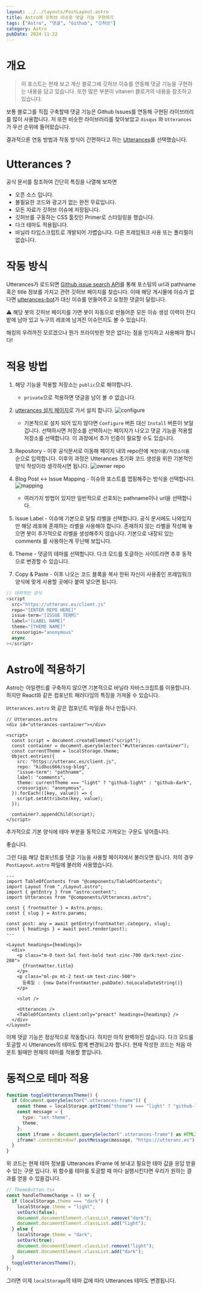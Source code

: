 ```yaml
---
layout: ../../layouts/PostLayout.astro
title: Astro에 깃허브 이슈로 댓글 기능 구현하기
tags: ["Astro", "댓글", "Github", "깃허브"]
category: Astro
pubDate: 2024-11-22
---
```


# 개요

> 이 포스트는 현재 보고 계신 블로그에 깃허브 이슈를 연동해 댓글 기능을 구현하는 내용을 담고 있습니다. 또한 많은 부분이 vitaneri 블로거의 내용을 참조하고 있습니다.

보통 블로그를 직접 구축할때 댓글 기능은 Github Issues를 연동해 구현된 라이브러리를 많이 사용합니다. 저 또한 비슷한 라이브러리를 찾아보았고 `disqus` 와 `Utterances`가 우선 순위에 들어왔습니다.

결과적으론 연동 방법과 작동 방식이 간편하다고 하는 [Utterances](https://utteranc.es/)를 선택했습니다.

# Utterances ?

공식 문서를 참조하여 간단히 특징을 나열해 보자면

- 오픈 소스 입니다.
- 불필요한 코드와 광고가 없는 완전 무료입니다.
- 모든 자료가 깃허브 이슈에 저장됩니다.
- 깃허브를 구동하는 CSS 툴킷인 Primer로 스타일링을 했습니다.
- 다크 테마도 적용됩니다.
- 바닐라 타입스크립트로 개발되어 가볍습니다. 다른 프레임워크 사용 또는 폴리필이 없습니다.

# 작동 방식

Utterances가 로드되면 [Github issue search API](https://docs.github.com/ko/rest/search?apiVersion=2022-11-28#search-issues)를 통해 포스팅의 url과 pathname 혹은 title 정보를 가지고 관련 깃허브 페이지를 찾습니다. 이때 해당 게시물에 이슈가 없다면 [utterances-bot](https://github.com/utterances-bot?tab=overview&from=2023-12-01&to=2023-12-31)가 대신 이슈를 만들어주고 요청한 댓글이 달립니다.

<aside class='warning'>
⚠️ 해당 봇의 깃허브 페이지를 가면 봇이 자동으로 만들어준 모든 이슈 생성 이력이 잔디밭에 남아 있고 누구의 레포에 남겨진 이슈인지도 볼 수 있습니다.

해킹의 우려까진 모르겠으나 뭔가 프라이빗한 맛은 없다는 점을 인지하고 사용해야 합니다!

</aside>

# 적용 방법

1. 해당 기능을 적용할 저장소는 `public`으로 해야합니다.

   - `private`으로 적용하면 댓글을 남이 볼 수 없습니다.

2. [utterances 설치 페이지](https://github.com/apps/utterances)로 가서 설치 합니다.
   ![configure](./images/configure_page.png)

   - 기본적으로 설치 되어 있지 않다면 `Configure` 버튼 대신 `Install` 버튼이 보일 겁니다. 선택하시면 저장소를 선택하시는 페이지가 나오고 댓글 기능을 적용할 저장소를 선택합니다. 이 과정에서 추가 인증이 필요할 수도 있습니다.

3. Repository - 이후 공식문서로 이동해 페이지 내의 repo란에 `계정이름/저장소이름` 순으로 입력합니다. 이후의 과정은 Utterances 초기화 코드 생성을 위한 기본적인 양식 작성이라 생각하시면 됩니다.
   ![owner repo](./images/owner_repo.png)

4. Blog Post ↔️ Issue Mapping - 이슈와 포스트를 맵핑해주는 방식을 선택합니다.
   ![mapping](./images/mapping.png)

   - 여러가지 방법이 있지만 일반적으로 선호되는 pathname이나 url을 선택합니다.

5. Issue Label - 이슈에 기본으로 달릴 라벨을 선택합니다. 공식 문서에도 나와있지만 해당 레포에 존재하는 라벨을 사용해야 합니다. 존재하지 않는 라벨을 작성해 놓으면 봇이 추가적으로 라벨을 생성해주지 않습니다. 기본으로 내장되 있는 comments 를 사용하는게 무난해 보입니다.

6. Theme - 댓글의 테마를 선택합니다. 다크 모드를 토글하는 사이트라면 추후 동적으로 변경할 수 있습니다.

7. Copy & Paste - 이후 나오는 코드 블록을 복사 한뒤 자신이 사용중인 프레임워크 양식에 맞게 사용할 곳에다 붙여 넣으면 됩니다.

```js
// 대략적인 양식
<script
  src="https://utteranc.es/client.js"
  repo="[ENTER REPO HERE]"
  issue-term="[ISSUE TERM]"
  label="[LABEL NAME]"
  theme="[THEME NAME]"
  crossorigin="anonymous"
  async
></script>
```

# Astro에 적용하기

Astro는 아일랜드를 구축하지 않으면 기본적으로 바닐라 자바스크립트를 이용합니다. 하지만 React와 같은 컴포넌트 패러다임의 특징을 가져올 수 있습니다.

`Utterances.astro` 와 같은 컴포넌트 파일을 하나 만듭니다.

```astro
// Utterances.astro
<div id="utterances-container"></div>

<script>
  const script = document.createElement("script");
  const container = document.querySelector("#utterances-container");
  const currentTheme = localStorage.theme;
  Object.entries({
    src: "https://utteranc.es/client.js",
    repo: "kidboi666/ssg-blog",
    "issue-term": "pathname",
    label: "comments",
    theme: currentTheme === "light" ? "github-light" : "github-dark",
    crossorigin: "anonymous",
  }).forEach(([key, value]) => {
    script.setAttribute(key, value);
  });

  container?.appendChild(script);
</script>
```

추가적으로 기본 양식에 테마 부분을 동적으로 가져오는 구문도 넣어줍니다.

좋습니다.

그런 다음 해당 컴포넌트를 댓글 기능을 사용할 페이지에서 불러오면 됩니다. 저의 경우 `PostLayout.astro` 파일에 불러와 사용했습니다.

```astro ins={25}
---
import TableOfContents from "@components/TableOfContents";
import Layout from "./Layout.astro";
import { getEntry } from "astro:content";
import Utterances from "@components/Utterances.astro";

const { frontmatter } = Astro.props;
const { slug } = Astro.params;

const post: any = await getEntry(frontmatter.category, slug);
const { headings } = await post.render(post);
---

<Layout headings={headings}>
  <div>
    <p class="m-0 text-5xl font-bold text-zinc-700 dark:text-zinc-200">
      {frontmatter.title}
    </p>
    <p class="ml-px mt-2 text-sm text-zinc-500">
      등록일 : {new Date(frontmatter.pubDate).toLocaleDateString()}
    </p>

    <slot />

    <Utterances />
    <TableOfContents client:only="preact" headings={headings} />
  </div>
</Layout>
```

이제 댓글 기능은 정상적으로 작동합니다. 하지만 아직 완벽하진 않습니다. 다크 모드를 토글할 시 Utterances의 테마도 함께 변경되고자 합니다. 현재 작성한 코드는 처음 마운트 될때만 현재의 테마를 적용할 뿐입니다.

# 동적으로 테마 적용

```js
function toggleUtterancesTheme() {
  if (document.querySelector(".utterances-frame")) {
    const theme = localStorage.getItem("theme") === "light" ? "github-light" : "github-dark";
    const message = {
      type: "set-theme",
      theme,
    };
    const iframe = document.querySelector(".utterances-frame") as HTMLIFrameElement; // omit as HTMLIFrameElement if you're wring JS
    iframe?.contentWindow?.postMessage(message, "https://utteranc.es");
  }
}
```

위 코드는 현재 테마 정보를 Utterances IFrame 에 보내고 필요한 테마 값을 응답 받을 수 있는 구문 입니다. 위 함수를 테마를 토글할 때 마다 실행시킨다면 우리가 원하는 결과를 얻을 수 있을겁니다.

```jsx ins={14}
// ThemeButton.tsx
const handleThemeChange = () => {
  if (localStorage.theme === "dark") {
    localStorage.theme = "light";
    setDark(false);
    document.documentElement.classList.remove("dark");
    document.documentElement.classList.add("light");
  } else {
    localStorage.theme = "dark";
    setDark(true);
    document.documentElement.classList.remove("light");
    document.documentElement.classList.add("dark");
  }
  toggleUtterancesTheme();
};
```

그러면 이제 `localStorage`의 테마 값에 따라 Utterances 테마도 변경됩니다.

